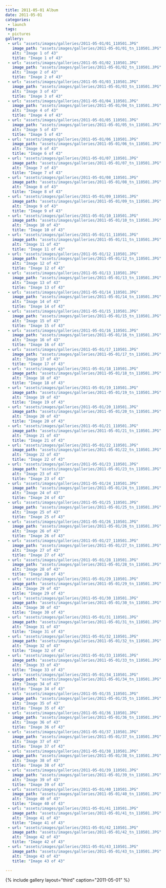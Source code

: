 ```yaml
---
title: 2011-05-01 Album
date: 2011-05-01
categories:
 - launch
tags:
 - pictures
gallery:
 - url: "assets/images/galleries/2011-05-01/01_110501.JPG"
   image_path: "assets/images/galleries/2011-05-01/01_tn_110501.JPG"
   alt: "Image 1 of 43"
   title: "Image 1 of 43"
 - url: "assets/images/galleries/2011-05-01/02_110501.JPG"
   image_path: "assets/images/galleries/2011-05-01/02_tn_110501.JPG"
   alt: "Image 2 of 43"
   title: "Image 2 of 43"
 - url: "assets/images/galleries/2011-05-01/03_110501.JPG"
   image_path: "assets/images/galleries/2011-05-01/03_tn_110501.JPG"
   alt: "Image 3 of 43"
   title: "Image 3 of 43"
 - url: "assets/images/galleries/2011-05-01/04_110501.JPG"
   image_path: "assets/images/galleries/2011-05-01/04_tn_110501.JPG"
   alt: "Image 4 of 43"
   title: "Image 4 of 43"
 - url: "assets/images/galleries/2011-05-01/05_110501.JPG"
   image_path: "assets/images/galleries/2011-05-01/05_tn_110501.JPG"
   alt: "Image 5 of 43"
   title: "Image 5 of 43"
 - url: "assets/images/galleries/2011-05-01/06_110501.JPG"
   image_path: "assets/images/galleries/2011-05-01/06_tn_110501.JPG"
   alt: "Image 6 of 43"
   title: "Image 6 of 43"
 - url: "assets/images/galleries/2011-05-01/07_110501.JPG"
   image_path: "assets/images/galleries/2011-05-01/07_tn_110501.JPG"
   alt: "Image 7 of 43"
   title: "Image 7 of 43"
 - url: "assets/images/galleries/2011-05-01/08_110501.JPG"
   image_path: "assets/images/galleries/2011-05-01/08_tn_110501.JPG"
   alt: "Image 8 of 43"
   title: "Image 8 of 43"
 - url: "assets/images/galleries/2011-05-01/09_110501.JPG"
   image_path: "assets/images/galleries/2011-05-01/09_tn_110501.JPG"
   alt: "Image 9 of 43"
   title: "Image 9 of 43"
 - url: "assets/images/galleries/2011-05-01/10_110501.JPG"
   image_path: "assets/images/galleries/2011-05-01/10_tn_110501.JPG"
   alt: "Image 10 of 43"
   title: "Image 10 of 43"
 - url: "assets/images/galleries/2011-05-01/11_110501.JPG"
   image_path: "assets/images/galleries/2011-05-01/11_tn_110501.JPG"
   alt: "Image 11 of 43"
   title: "Image 11 of 43"
 - url: "assets/images/galleries/2011-05-01/12_110501.JPG"
   image_path: "assets/images/galleries/2011-05-01/12_tn_110501.JPG"
   alt: "Image 12 of 43"
   title: "Image 12 of 43"
 - url: "assets/images/galleries/2011-05-01/13_110501.JPG"
   image_path: "assets/images/galleries/2011-05-01/13_tn_110501.JPG"
   alt: "Image 13 of 43"
   title: "Image 13 of 43"
 - url: "assets/images/galleries/2011-05-01/14_110501.JPG"
   image_path: "assets/images/galleries/2011-05-01/14_tn_110501.JPG"
   alt: "Image 14 of 43"
   title: "Image 14 of 43"
 - url: "assets/images/galleries/2011-05-01/15_110501.JPG"
   image_path: "assets/images/galleries/2011-05-01/15_tn_110501.JPG"
   alt: "Image 15 of 43"
   title: "Image 15 of 43"
 - url: "assets/images/galleries/2011-05-01/16_110501.JPG"
   image_path: "assets/images/galleries/2011-05-01/16_tn_110501.JPG"
   alt: "Image 16 of 43"
   title: "Image 16 of 43"
 - url: "assets/images/galleries/2011-05-01/17_110501.JPG"
   image_path: "assets/images/galleries/2011-05-01/17_tn_110501.JPG"
   alt: "Image 17 of 43"
   title: "Image 17 of 43"
 - url: "assets/images/galleries/2011-05-01/18_110501.JPG"
   image_path: "assets/images/galleries/2011-05-01/18_tn_110501.JPG"
   alt: "Image 18 of 43"
   title: "Image 18 of 43"
 - url: "assets/images/galleries/2011-05-01/19_110501.JPG"
   image_path: "assets/images/galleries/2011-05-01/19_tn_110501.JPG"
   alt: "Image 19 of 43"
   title: "Image 19 of 43"
 - url: "assets/images/galleries/2011-05-01/20_110501.JPG"
   image_path: "assets/images/galleries/2011-05-01/20_tn_110501.JPG"
   alt: "Image 20 of 43"
   title: "Image 20 of 43"
 - url: "assets/images/galleries/2011-05-01/21_110501.JPG"
   image_path: "assets/images/galleries/2011-05-01/21_tn_110501.JPG"
   alt: "Image 21 of 43"
   title: "Image 21 of 43"
 - url: "assets/images/galleries/2011-05-01/22_110501.JPG"
   image_path: "assets/images/galleries/2011-05-01/22_tn_110501.JPG"
   alt: "Image 22 of 43"
   title: "Image 22 of 43"
 - url: "assets/images/galleries/2011-05-01/23_110501.JPG"
   image_path: "assets/images/galleries/2011-05-01/23_tn_110501.JPG"
   alt: "Image 23 of 43"
   title: "Image 23 of 43"
 - url: "assets/images/galleries/2011-05-01/24_110501.JPG"
   image_path: "assets/images/galleries/2011-05-01/24_tn_110501.JPG"
   alt: "Image 24 of 43"
   title: "Image 24 of 43"
 - url: "assets/images/galleries/2011-05-01/25_110501.JPG"
   image_path: "assets/images/galleries/2011-05-01/25_tn_110501.JPG"
   alt: "Image 25 of 43"
   title: "Image 25 of 43"
 - url: "assets/images/galleries/2011-05-01/26_110501.JPG"
   image_path: "assets/images/galleries/2011-05-01/26_tn_110501.JPG"
   alt: "Image 26 of 43"
   title: "Image 26 of 43"
 - url: "assets/images/galleries/2011-05-01/27_110501.JPG"
   image_path: "assets/images/galleries/2011-05-01/27_tn_110501.JPG"
   alt: "Image 27 of 43"
   title: "Image 27 of 43"
 - url: "assets/images/galleries/2011-05-01/28_110501.JPG"
   image_path: "assets/images/galleries/2011-05-01/28_tn_110501.JPG"
   alt: "Image 28 of 43"
   title: "Image 28 of 43"
 - url: "assets/images/galleries/2011-05-01/29_110501.JPG"
   image_path: "assets/images/galleries/2011-05-01/29_tn_110501.JPG"
   alt: "Image 29 of 43"
   title: "Image 29 of 43"
 - url: "assets/images/galleries/2011-05-01/30_110501.JPG"
   image_path: "assets/images/galleries/2011-05-01/30_tn_110501.JPG"
   alt: "Image 30 of 43"
   title: "Image 30 of 43"
 - url: "assets/images/galleries/2011-05-01/31_110501.JPG"
   image_path: "assets/images/galleries/2011-05-01/31_tn_110501.JPG"
   alt: "Image 31 of 43"
   title: "Image 31 of 43"
 - url: "assets/images/galleries/2011-05-01/32_110501.JPG"
   image_path: "assets/images/galleries/2011-05-01/32_tn_110501.JPG"
   alt: "Image 32 of 43"
   title: "Image 32 of 43"
 - url: "assets/images/galleries/2011-05-01/33_110501.JPG"
   image_path: "assets/images/galleries/2011-05-01/33_tn_110501.JPG"
   alt: "Image 33 of 43"
   title: "Image 33 of 43"
 - url: "assets/images/galleries/2011-05-01/34_110501.JPG"
   image_path: "assets/images/galleries/2011-05-01/34_tn_110501.JPG"
   alt: "Image 34 of 43"
   title: "Image 34 of 43"
 - url: "assets/images/galleries/2011-05-01/35_110501.JPG"
   image_path: "assets/images/galleries/2011-05-01/35_tn_110501.JPG"
   alt: "Image 35 of 43"
   title: "Image 35 of 43"
 - url: "assets/images/galleries/2011-05-01/36_110501.JPG"
   image_path: "assets/images/galleries/2011-05-01/36_tn_110501.JPG"
   alt: "Image 36 of 43"
   title: "Image 36 of 43"
 - url: "assets/images/galleries/2011-05-01/37_110501.JPG"
   image_path: "assets/images/galleries/2011-05-01/37_tn_110501.JPG"
   alt: "Image 37 of 43"
   title: "Image 37 of 43"
 - url: "assets/images/galleries/2011-05-01/38_110501.JPG"
   image_path: "assets/images/galleries/2011-05-01/38_tn_110501.JPG"
   alt: "Image 38 of 43"
   title: "Image 38 of 43"
 - url: "assets/images/galleries/2011-05-01/39_110501.JPG"
   image_path: "assets/images/galleries/2011-05-01/39_tn_110501.JPG"
   alt: "Image 39 of 43"
   title: "Image 39 of 43"
 - url: "assets/images/galleries/2011-05-01/40_110501.JPG"
   image_path: "assets/images/galleries/2011-05-01/40_tn_110501.JPG"
   alt: "Image 40 of 43"
   title: "Image 40 of 43"
 - url: "assets/images/galleries/2011-05-01/41_110501.JPG"
   image_path: "assets/images/galleries/2011-05-01/41_tn_110501.JPG"
   alt: "Image 41 of 43"
   title: "Image 41 of 43"
 - url: "assets/images/galleries/2011-05-01/42_110501.JPG"
   image_path: "assets/images/galleries/2011-05-01/42_tn_110501.JPG"
   alt: "Image 42 of 43"
   title: "Image 42 of 43"
 - url: "assets/images/galleries/2011-05-01/43_110501.JPG"
   image_path: "assets/images/galleries/2011-05-01/43_tn_110501.JPG"
   alt: "Image 43 of 43"
   title: "Image 43 of 43"

---
```


{% include gallery layout="third" caption="2011-05-01" %}
